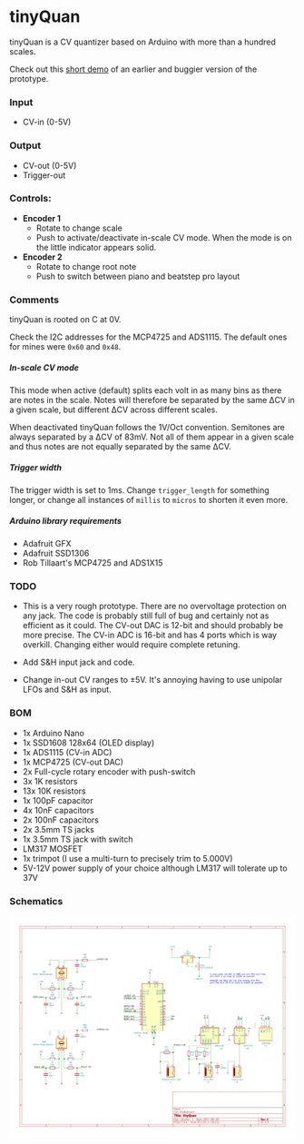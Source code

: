 # tinyQuan

tinyQuan is a CV quantizer based on Arduino with more than a hundred scales. 

Check out this [short demo](https://www.youtube.com/watch?v=Uh24lcMbAI4) of an earlier and buggier version of the prototype.

### Input
- CV-in (0-5V)

### Output
- CV-out (0-5V)
- Trigger-out

### Controls:
- **Encoder 1**
	- Rotate to change scale
	- Push to activate/deactivate in-scale CV mode. When the mode is on the little indicator appears solid.
- **Encoder 2**
	- Rotate to change root note
	- Push to switch between piano and beatstep pro layout

### Comments

tinyQuan is rooted on C at 0V.

Check the I2C addresses for the MCP4725 and ADS1115. The default ones for mines were ``0x60`` and ``0x48``.

##### In-scale CV mode
This mode when active (default) splits each volt in as many bins as there are notes in the scale. Notes will therefore be separated by the same ΔCV in a given scale, but different ΔCV across different scales.

When deactivated tinyQuan follows the 1V/Oct convention. Semitones are always separated by a ΔCV of 83mV. Not all of them appear in a given scale and thus notes are not equally separated by the same ΔCV.

##### Trigger width
The trigger width is set to 1ms. Change ``trigger_length`` for something longer, or change all instances of ``millis`` to ``micros`` to shorten it even more.

##### Arduino library requirements
- Adafruit GFX
- Adafruit SSD1306
- Rob Tillaart's MCP4725 and ADS1X15


### TODO
- This is a very rough prototype. There are no overvoltage protection on any jack. The code is probably still full of bug and certainly not as efficient as it could. The CV-out DAC is 12-bit and should probably be more precise. The CV-in ADC is 16-bit and has 4 ports which is way overkill. Changing either would require complete retuning.

- Add S&H input jack and code.

- Change in-out CV ranges to ±5V. It's annoying having to use unipolar LFOs and S&H as input.

### BOM
- 1x Arduino Nano
- 1x SSD1608 128x64 (OLED display)
- 1x ADS1115 (CV-in ADC)
- 1x MCP4725 (CV-out DAC)
- 2x Full-cycle rotary encoder with push-switch
- 3x 1K resistors
- 13x 10K resistors
- 1x 100pF capacitor
- 4x 10nF capacitors
- 2x 100nF capacitors
- 2x 3.5mm TS jacks
- 1x 3.5mm TS jack with switch
- LM317 MOSFET
- 1x trimpot (I use a multi-turn to precisely trim to 5.000V)
- 5V-12V power supply of your choice although LM317 will tolerate up to 37V

### Schematics
![tinyQuan schematics](tinyQuan.sch.png)
